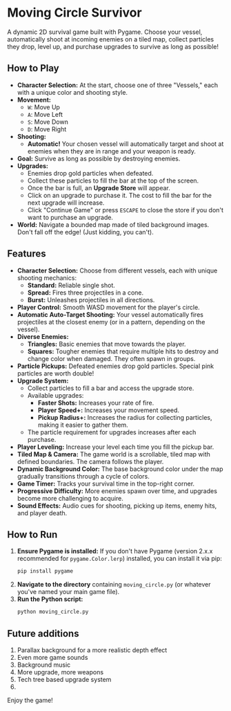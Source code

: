 # Moving Circle Survivor

A dynamic 2D survival game built with Pygame. Choose your vessel, automatically shoot at incoming enemies on a tiled map, collect particles they drop, level up, and purchase upgrades to survive as long as possible!

## How to Play

*   **Character Selection:** At the start, choose one of three "Vessels," each with a unique color and shooting style.
*   **Movement:**
    *   `W`: Move Up
    *   `A`: Move Left
    *   `S`: Move Down
    *   `D`: Move Right
*   **Shooting:**
    *   **Automatic!** Your chosen vessel will automatically target and shoot at enemies when they are in range and your weapon is ready.
*   **Goal:** Survive as long as possible by destroying enemies.
*   **Upgrades:**
    *   Enemies drop gold particles when defeated.
    *   Collect these particles to fill the bar at the top of the screen.
    *   Once the bar is full, an **Upgrade Store** will appear.
    *   Click on an upgrade to purchase it. The cost to fill the bar for the next upgrade will increase.
    *   Click "Continue Game" or press `ESCAPE` to close the store if you don't want to purchase an upgrade.
*   **World:** Navigate a bounded map made of tiled background images. Don't fall off the edge! (Just kidding, you can't).

## Features

*   **Character Selection:** Choose from different vessels, each with unique shooting mechanics:
    *   **Standard:** Reliable single shot.
    *   **Spread:** Fires three projectiles in a cone.
    *   **Burst:** Unleashes projectiles in all directions.
*   **Player Control:** Smooth WASD movement for the player's circle.
*   **Automatic Auto-Target Shooting:** Your vessel automatically fires projectiles at the closest enemy (or in a pattern, depending on the vessel).
*   **Diverse Enemies:**
    *   **Triangles:** Basic enemies that move towards the player.
    *   **Squares:** Tougher enemies that require multiple hits to destroy and change color when damaged. They often spawn in groups.
*   **Particle Pickups:** Defeated enemies drop gold particles. Special pink particles are worth double!
*   **Upgrade System:**
    *   Collect particles to fill a bar and access the upgrade store.
    *   Available upgrades:
        *   **Faster Shots:** Increases your rate of fire.
        *   **Player Speed+:** Increases your movement speed.
        *   **Pickup Radius+:** Increases the radius for collecting particles, making it easier to gather them.
    *   The particle requirement for upgrades increases after each purchase.
*   **Player Leveling:** Increase your level each time you fill the pickup bar.
*   **Tiled Map & Camera:** The game world is a scrollable, tiled map with defined boundaries. The camera follows the player.
*   **Dynamic Background Color:** The base background color under the map gradually transitions through a cycle of colors.
*   **Game Timer:** Tracks your survival time in the top-right corner.
*   **Progressive Difficulty:** More enemies spawn over time, and upgrades become more challenging to acquire.
*   **Sound Effects:** Audio cues for shooting, picking up items, enemy hits, and player death.

## How to Run

1.  **Ensure Pygame is installed:**
    If you don't have Pygame (version 2.x.x recommended for `pygame.Color.lerp`) installed, you can install it via pip:
    ```bash
    pip install pygame
    ```
2.  **Navigate to the directory** containing `moving_circle.py` (or whatever you've named your main game file).
3.  **Run the Python script:**
    ```bash
    python moving_circle.py
    ```

## Future additions

1.  Parallax background for a more realistic depth effect
2.  Even more game sounds
3.  Background music
4.  More upgrade, more weapons
5.  Tech tree based upgrade system
6.  


Enjoy the game!